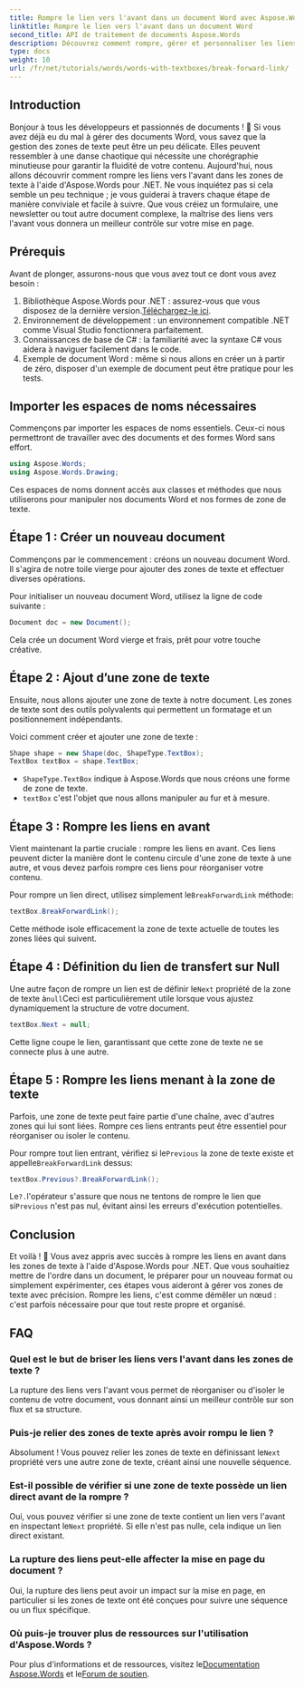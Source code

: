 ```yaml
---
title: Rompre le lien vers l'avant dans un document Word avec Aspose.Words pour .NET
linktitle: Rompre le lien vers l'avant dans un document Word
second_title: API de traitement de documents Aspose.Words
description: Découvrez comment rompre, gérer et personnaliser les liens de transfert dans les zones de texte à l'aide d'Aspose.Words pour .NET. Ce guide étape par étape couvre tout ce dont vous avez besoin pour rationaliser la mise en page de votre document et améliorer la gestion de vos fichiers Word.
type: docs
weight: 10
url: /fr/net/tutorials/words/words-with-textboxes/break-forward-link/
---
```

## Introduction

Bonjour à tous les développeurs et passionnés de documents ! 🌟 Si vous avez déjà eu du mal à gérer des documents Word, vous savez que la gestion des zones de texte peut être un peu délicate. Elles peuvent ressembler à une danse chaotique qui nécessite une chorégraphie minutieuse pour garantir la fluidité de votre contenu. Aujourd'hui, nous allons découvrir comment rompre les liens vers l'avant dans les zones de texte à l'aide d'Aspose.Words pour .NET. Ne vous inquiétez pas si cela semble un peu technique ; je vous guiderai à travers chaque étape de manière conviviale et facile à suivre. Que vous créiez un formulaire, une newsletter ou tout autre document complexe, la maîtrise des liens vers l'avant vous donnera un meilleur contrôle sur votre mise en page.

## Prérequis

Avant de plonger, assurons-nous que vous avez tout ce dont vous avez besoin :

1.  Bibliothèque Aspose.Words pour .NET : assurez-vous que vous disposez de la dernière version.[Téléchargez-le ici](https://releases.aspose.com/words/net/).
2. Environnement de développement : un environnement compatible .NET comme Visual Studio fonctionnera parfaitement.
3. Connaissances de base de C# : la familiarité avec la syntaxe C# vous aidera à naviguer facilement dans le code.
4. Exemple de document Word : même si nous allons en créer un à partir de zéro, disposer d'un exemple de document peut être pratique pour les tests.

## Importer les espaces de noms nécessaires

Commençons par importer les espaces de noms essentiels. Ceux-ci nous permettront de travailler avec des documents et des formes Word sans effort.

```csharp
using Aspose.Words;
using Aspose.Words.Drawing;
```

Ces espaces de noms donnent accès aux classes et méthodes que nous utiliserons pour manipuler nos documents Word et nos formes de zone de texte.

## Étape 1 : Créer un nouveau document

Commençons par le commencement : créons un nouveau document Word. Il s'agira de notre toile vierge pour ajouter des zones de texte et effectuer diverses opérations.

Pour initialiser un nouveau document Word, utilisez la ligne de code suivante :

```csharp
Document doc = new Document();
```

Cela crée un document Word vierge et frais, prêt pour votre touche créative.

## Étape 2 : Ajout d’une zone de texte

Ensuite, nous allons ajouter une zone de texte à notre document. Les zones de texte sont des outils polyvalents qui permettent un formatage et un positionnement indépendants.

Voici comment créer et ajouter une zone de texte :

```csharp
Shape shape = new Shape(doc, ShapeType.TextBox);
TextBox textBox = shape.TextBox;
```

- `ShapeType.TextBox` indique à Aspose.Words que nous créons une forme de zone de texte.
- `textBox` c'est l'objet que nous allons manipuler au fur et à mesure.

## Étape 3 : Rompre les liens en avant

Vient maintenant la partie cruciale : rompre les liens en avant. Ces liens peuvent dicter la manière dont le contenu circule d'une zone de texte à une autre, et vous devez parfois rompre ces liens pour réorganiser votre contenu.

 Pour rompre un lien direct, utilisez simplement le`BreakForwardLink` méthode:

```csharp
textBox.BreakForwardLink();
```

Cette méthode isole efficacement la zone de texte actuelle de toutes les zones liées qui suivent.

## Étape 4 : Définition du lien de transfert sur Null

 Une autre façon de rompre un lien est de définir le`Next` propriété de la zone de texte à`null`Ceci est particulièrement utile lorsque vous ajustez dynamiquement la structure de votre document.

```csharp
textBox.Next = null;
```

Cette ligne coupe le lien, garantissant que cette zone de texte ne se connecte plus à une autre.

## Étape 5 : Rompre les liens menant à la zone de texte

Parfois, une zone de texte peut faire partie d'une chaîne, avec d'autres zones qui lui sont liées. Rompre ces liens entrants peut être essentiel pour réorganiser ou isoler le contenu.

 Pour rompre tout lien entrant, vérifiez si le`Previous` la zone de texte existe et appelle`BreakForwardLink` dessus:

```csharp
textBox.Previous?.BreakForwardLink();
```

 Le`?.`l'opérateur s'assure que nous ne tentons de rompre le lien que si`Previous` n'est pas nul, évitant ainsi les erreurs d'exécution potentielles.

## Conclusion

Et voilà ! 🎉 Vous avez appris avec succès à rompre les liens en avant dans les zones de texte à l'aide d'Aspose.Words pour .NET. Que vous souhaitiez mettre de l'ordre dans un document, le préparer pour un nouveau format ou simplement expérimenter, ces étapes vous aideront à gérer vos zones de texte avec précision. Rompre les liens, c'est comme démêler un nœud : c'est parfois nécessaire pour que tout reste propre et organisé.

## FAQ

### Quel est le but de briser les liens vers l'avant dans les zones de texte ?

La rupture des liens vers l'avant vous permet de réorganiser ou d'isoler le contenu de votre document, vous donnant ainsi un meilleur contrôle sur son flux et sa structure.

### Puis-je relier des zones de texte après avoir rompu le lien ?

 Absolument ! Vous pouvez relier les zones de texte en définissant le`Next` propriété vers une autre zone de texte, créant ainsi une nouvelle séquence.

### Est-il possible de vérifier si une zone de texte possède un lien direct avant de la rompre ?

Oui, vous pouvez vérifier si une zone de texte contient un lien vers l'avant en inspectant le`Next` propriété. Si elle n'est pas nulle, cela indique un lien direct existant.

### La rupture des liens peut-elle affecter la mise en page du document ?

Oui, la rupture des liens peut avoir un impact sur la mise en page, en particulier si les zones de texte ont été conçues pour suivre une séquence ou un flux spécifique.

### Où puis-je trouver plus de ressources sur l'utilisation d'Aspose.Words ?

 Pour plus d'informations et de ressources, visitez le[Documentation Aspose.Words](https://reference.aspose.com/words/net/) et le[Forum de soutien](https://forum.aspose.com/c/words/8).